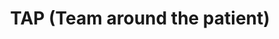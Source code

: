 ---
about: We looked at our hypothesis and mapped patient journeys, visualised our experience
  in lego, then distilled our project to a realistic set of deliverables and set about
  building data and system solutions
hackday: 23-cardiff
links:
  presentation: https://drive.google.com/file/d/1PHLqmYL3MU9hejH2_PnuNq9BZcw378D8/view
summary: Our project looks at reducing delayed transfer of care through removing delays
  and waste due to communication/collaboration and used lego!
team:
- '@leanandagile'
- '@l_bunni'
- '@saral0ng'
- '@chrisbeeley'
thumbnail: tap.png
title: TAP (Team around the patient)
---